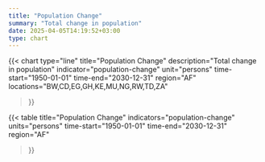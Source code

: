 ```yaml
---
title: "Population Change"
summary: "Total change in population"
date: 2025-04-05T14:19:52+03:00
type: chart
---
```


{{< chart
    type="line"
    title="Population Change"
    description="Total change in population"
    indicator="population-change"
    unit="persons"
    time-start="1950-01-01"
    time-end="2030-12-31"
    region="AF"
    locations="BW,CD,EG,GH,KE,MU,NG,RW,TD,ZA"
>}}

{{< table
    title="Population Change"
    indicators="population-change"
    units="persons"
    time-start="1950-01-01"
    time-end="2030-12-31"
    region="AF"
>}}
